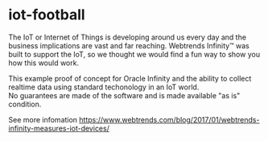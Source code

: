 # iot-football

The IoT or Internet of Things is developing around us every day and the business implications are vast and far reaching. Webtrends Infinity™ was built to support the IoT, so we thought we would find a fun way to show you how this would work.

This example proof of concept for Oracle Infinity and the ability to collect realtime data using standard techonology in an IoT world.  
No guarantees are made of the software and is made available "as is" condition.

See more infomation https://www.webtrends.com/blog/2017/01/webtrends-infinity-measures-iot-devices/

